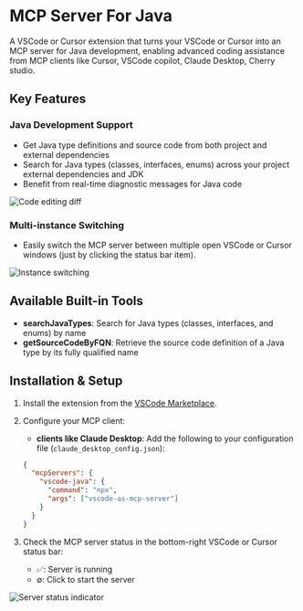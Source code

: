 # MCP Server For Java

A VSCode or Cursor extension that turns your VSCode or Cursor into an MCP server for Java development, enabling advanced coding assistance from MCP clients like Cursor, VSCode copilot, Claude Desktop, Cherry studio.

## Key Features

### Java Development Support
- Get Java type definitions and source code from both project and external dependencies
- Search for Java types (classes, interfaces, enums) across your project external dependencies and JDK
- Benefit from real-time diagnostic messages for Java code

![Code editing diff](https://storage.googleapis.com/zenn-user-upload/778b7e9ad8c4-20250407.gif)

### Multi-instance Switching
- Easily switch the MCP server between multiple open VSCode or Cursor windows (just by clicking the status bar item).

![Instance switching](https://storage.googleapis.com/zenn-user-upload/0a2bc2bee634-20250407.gif)

## Available Built-in Tools

- **searchJavaTypes**: Search for Java types (classes, interfaces, and enums) by name
- **getSourceCodeByFQN**: Retrieve the source code definition of a Java type by its fully qualified name

## Installation & Setup

1. Install the extension from the [VSCode Marketplace](https://marketplace.visualstudio.com/items?itemName=saika.mcp-server-for-java).

2. Configure your MCP client:

    - **clients like Claude Desktop**: Add the following to your configuration file (`claude_desktop_config.json`):

    ```json
    {
      "mcpServers": {
        "vscode-java": {
          "command": "npx",
          "args": ["vscode-as-mcp-server"]
        }
      }
    }
    ```

3. Check the MCP server status in the bottom-right VSCode or Cursor status bar:

    - ✅: Server is running
    - ∅: Click to start the server

![Server status indicator](https://storage.googleapis.com/zenn-user-upload/321704116d4a-20250408.png)
